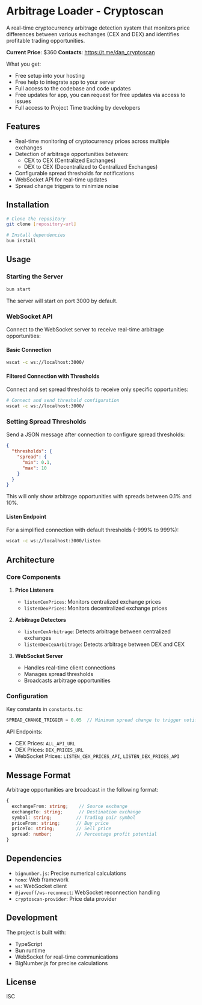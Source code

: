 # Arbitrage Loader - Cryptoscan

A real-time cryptocurrency arbitrage detection system that monitors price differences between various exchanges (CEX and DEX) and identifies profitable trading opportunities.

**Current Price**: $360
**Contacts**: https://t.me/dan_cryptoscan

What you get:

- Free setup into your hosting
- Free help to integrate app to your server
- Full access to the codebase and code updates
- Free updates for app, you can request for free updates via access to issues
- Full access to Project Time tracking by developers

## Features

- Real-time monitoring of cryptocurrency prices across multiple exchanges
- Detection of arbitrage opportunities between:
  - CEX to CEX (Centralized Exchanges)
  - DEX to CEX (Decentralized to Centralized Exchanges)
- Configurable spread thresholds for notifications
- WebSocket API for real-time updates
- Spread change triggers to minimize noise

## Installation

```bash
# Clone the repository
git clone [repository-url]

# Install dependencies
bun install
```

## Usage

### Starting the Server

```bash
bun start
```

The server will start on port 3000 by default.

### WebSocket API

Connect to the WebSocket server to receive real-time arbitrage opportunities:

#### Basic Connection
```bash
wscat -c ws://localhost:3000/
```

#### Filtered Connection with Thresholds
Connect and set spread thresholds to receive only specific opportunities:

```bash
# Connect and send threshold configuration
wscat -c ws://localhost:3000/
```

### Setting Spread Thresholds

Send a JSON message after connection to configure spread thresholds:

```json
{
  "thresholds": {
    "spread": {
      "min": 0.1,
      "max": 10
    }
  }
}
```

This will only show arbitrage opportunities with spreads between 0.1% and 10%.

#### Listen Endpoint
For a simplified connection with default thresholds (-999% to 999%):
```bash
wscat -c ws://localhost:3000/listen
```

## Architecture

### Core Components

1. **Price Listeners**
   - `listenCexPrices`: Monitors centralized exchange prices
   - `listenDexPrices`: Monitors decentralized exchange prices

2. **Arbitrage Detectors**
   - `listenCexArbitrage`: Detects arbitrage between centralized exchanges
   - `listenDexCexArbitrage`: Detects arbitrage between DEX and CEX

3. **WebSocket Server**
   - Handles real-time client connections
   - Manages spread thresholds
   - Broadcasts arbitrage opportunities

### Configuration

Key constants in `constants.ts`:
```typescript
SPREAD_CHANGE_TRIGGER = 0.05  // Minimum spread change to trigger notification (5%)
```

API Endpoints:
- CEX Prices: `ALL_API_URL`
- DEX Prices: `DEX_PRICES_URL`
- WebSocket Prices: `LISTEN_CEX_PRICES_API`, `LISTEN_DEX_PRICES_API`

## Message Format

Arbitrage opportunities are broadcast in the following format:

```typescript
{
  exchangeFrom: string;    // Source exchange
  exchangeTo: string;      // Destination exchange
  symbol: string;         // Trading pair symbol
  priceFrom: string;      // Buy price
  priceTo: string;        // Sell price
  spread: number;         // Percentage profit potential
}
```

## Dependencies

- `bignumber.js`: Precise numerical calculations
- `hono`: Web framework
- `ws`: WebSocket client
- `@javeoff/ws-reconnect`: WebSocket reconnection handling
- `cryptoscan-provider`: Price data provider

## Development

The project is built with:
- TypeScript
- Bun runtime
- WebSocket for real-time communications
- BigNumber.js for precise calculations

## License

ISC
